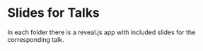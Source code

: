 # Slides for Talks

In each folder there is a reveal.js app with included slides for the corresponding talk.
